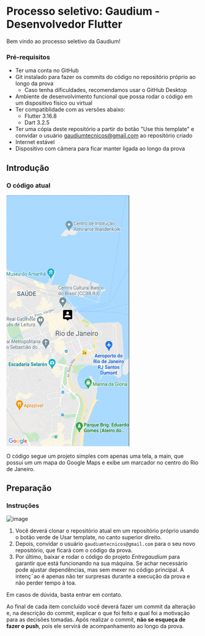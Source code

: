 # Processo seletivo: Gaudium - Desenvolvedor Flutter
Bem vindo ao processo seletivo da Gaudium!

### Pré-requisitos
- Ter uma conta no GitHub
- Git instalado para fazer os commits do código no repositório próprio  ao longo da prova
  - Caso tenha dificuldades, recomendamos usar o GitHub Desktop
- Ambiente de desenvolvimento funcional que possa rodar o código em um dispositivo físico ou virtual
- Ter compatiblidade com as versões abaixo:
  - Flutter 3.16.8
  - Dart 3.2.5
- Ter uma cópia deste repositório a partir do botão "Use this template" e convidar o usuário gaudiumtecnicos@gmail.com ao repositório criado
- Internet estável
- Dispositivo com câmera para ficar manter ligada ao longo da prova

## Introdução

### O código atual

<img width="321" alt="image" src="imgs/mapa.png">

O código segue um projeto simples com apenas uma tela, a main, que possui um um mapa do Google Maps e exibe um marcador no centro do Rio de Janeiro. 

## Preparação
### Instruções

<img width="273" alt="image" src="https://github.com/GaudiumTecnicos/ps-flutter-jan-24/assets/44851937/849db6ba-1e8b-4955-9f53-2d416e885a5d">

1. Você deverá clonar o repositório atual em um repositório próprio usando o botão verde de Usar template, no canto superior direito. 
2. Depois, convidar o usuário `gaudiumtecnicos@gmail.com` para o seu novo repositório, que ficará com o código da prova.
3. Por último, baixar e rodar o código do projeto _Entregaudium_ para garantir que está funcionando na sua máquina. Se achar necessário pode ajustar dependências, mas sem mexer no código principal. A intenç˜ao é apenas não ter surpresas durante a execução da prova e não perder tempo à toa.

Em casos de dúvida, basta entrar em contato.

Ao final de cada item concluído você deverá fazer um commit da alteração e, na descrição do commit, explicar o que foi feito e qual foi a motivação para as decisões tomadas. Após realizar o commit, **não se esqueça de fazer o push**, pois ele servirá de acompanhamento ao longo da prova.
